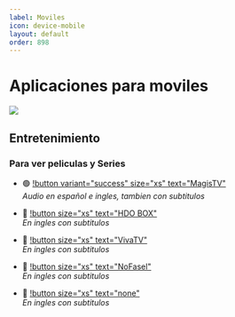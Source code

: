 ```yaml
---
label: Moviles
icon: device-mobile
layout: default
order: 898
---
```


# Aplicaciones para moviles

![](https://i.postimg.cc/DmV0m3WK/moviles.png)

## Entretenimiento

### Para ver peliculas y Series

- 🟢 [!button variant="success" size="xs" text="MagisTV"](https://www.magistv.top/)     
*Audio en español e ingles, tambien con subtitulos*

- 🔵 [!button size="xs" text="HDO BOX"](https://hdo.app/)    
*En ingles con subtitulos*
   
- 🔵 [!button size="xs" text="VivaTV"](https://www.vivatv.io/)    
*En ingles con subtitulos*

- 🔵 [!button size="xs" text="NoFasel"](https://github.com/N0-0NE-Dev/NoFasel/releases)   
*En ingles con subtitulos*

    
- 🔵 [!button size="xs" text="none"]()    
*En ingles con subtitulos*
   
